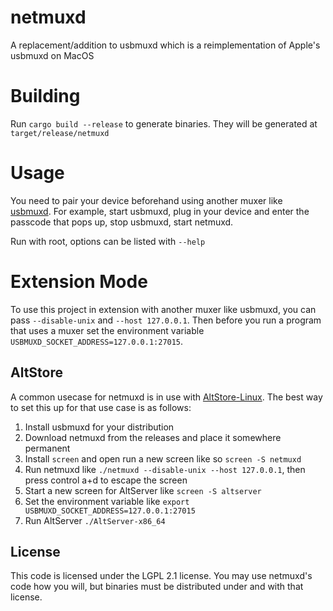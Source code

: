 # netmuxd

A replacement/addition to usbmuxd which is a reimplementation of Apple's usbmuxd on MacOS

# Building

Run ``cargo build --release`` to generate binaries. They will be generated at ``target/release/netmuxd``

# Usage
You need to pair your device beforehand using another muxer like [usbmuxd](https://github.com/libimobiledevice/usbmuxd).
For example, start usbmuxd, plug in your device and enter the passcode that pops up, stop usbmuxd, start netmuxd.

Run with root, options can be listed with ``--help``

# Extension Mode
To use this project in extension with another muxer like usbmuxd, you can pass ``--disable-unix`` and ``--host 127.0.0.1``.
Then before you run a program that uses a muxer set the environment variable ``USBMUXD_SOCKET_ADDRESS=127.0.0.1:27015``.

## AltStore
A common usecase for netmuxd is in use with [AltStore-Linux](https://github.com/NyaMisty/AltStore-Linux). 
The best way to set this up for that use case is as follows:
1. Install usbmuxd for your distribution
2. Download netmuxd from the releases and place it somewhere permanent
3. Install ``screen`` and open run a new screen like so ``screen -S netmuxd``
4. Run netmuxd like ``./netmuxd --disable-unix --host 127.0.0.1``, then press control a+d to escape the screen
5. Start a new screen for AltServer like ``screen -S altserver``
6. Set the environment variable like ``export USBMUXD_SOCKET_ADDRESS=127.0.0.1:27015``
7. Run AltServer ``./AltServer-x86_64``

## License

This code is licensed under the LGPL 2.1 license. You may use netmuxd's
code how you will, but binaries must be distributed under and with that license.
